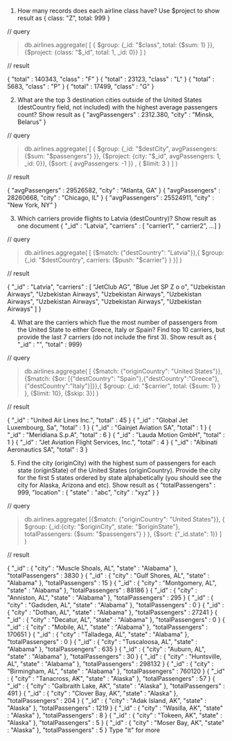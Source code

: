 1. How many records does each airline class have? Use \$project to show result as { class:
   "Z", total: 999 }

// query

> db.airlines.aggregate( [ { $group: {_id: "$class", total: {$sum: 1} }}, {$project: {class: "$_id", total: 1, _id: 0}} ] )

// result

{ "total" : 140343, "class" : "F" }
{ "total" : 23123, "class" : "L" }
{ "total" : 5683, "class" : "P" }
{ "total" : 17499, "class" : "G" }

2. What are the top 3 destination cities outside of the United States (destCountry field, not
   included) with the highest average passengers count? Show result as { "avgPassengers" :
   2312.380, "city" : "Minsk, Belarus" }

// query

> db.airlines.aggregate( [ { $group: {_id: "$destCity", avgPassengers: {$sum: "$passengers"} }}, {$project: {city: "$_id", avgPassengers: 1, _id: 0}}, {$sort: { avgPassengers: -1 }} , { $limit: 3 } ] )

// result

{ "avgPassengers" : 29526582, "city" : "Atlanta, GA" }
{ "avgPassengers" : 28260668, "city" : "Chicago, IL" }
{ "avgPassengers" : 25524911, "city" : "New York, NY" }

3. Which carriers provide flights to Latvia (destCountry)? Show result as one document {
   "\_id" : "Latvia", "carriers" : [ "carrier1", " carrier2", …] }

// query

> db.airlines.aggregate( [ {$match: {"destCountry": "Latvia"}},{ $group: {_id: "$destCountry", carriers: {$push: "$carrier"} } }] )

// result

{ "\_id" : "Latvia", "carriers" : [ "JetClub AG", "Blue Jet SP Z o o", "Uzbekistan Airways", "Uzbekistan Airways", "Uzbekistan Airways", "Uzbekistan Airways", "Uzbekistan Airways", "Uzbekistan Airways", "Uzbekistan Airways" ] }

4. What are the carriers which flue the most number of passengers from the United State to either
   Greece, Italy or Spain? Find top 10 carriers, but provide the last 7 carriers (do not include the
   first 3). Show result as { "\_id" : "<carrier>", "total" : 999}

// query

> db.airlines.aggregate( [ {$match: {"originCountry": "United States"}}, {$match: {$or: [{"destCountry": "Spain"},{"destCountry":"Greece"}, {"destCountry":"Italy"}]}},{ $group: {\_id: "$carrier", total: {$sum: 1} } }, {$limit: 10}, {$skip: 3}] )

// result

{ "\_id" : "United Air Lines Inc.", "total" : 45 }
{ "\_id" : "Global Jet Luxembourg, Sa", "total" : 1 }
{ "\_id" : "Gainjet Aviation SA", "total" : 1 }
{ "\_id" : "Meridiana S.p.A", "total" : 6 }
{ "\_id" : "Lauda Motion GmbH", "total" : 1 }
{ "\_id" : "Jet Aviation Flight Services, Inc.", "total" : 4 }
{ "\_id" : "Albinati Aeronautics SA", "total" : 3 }

5. Find the city (originCity) with the highest sum of passengers for each state (originState)
   of the United States (originCountry). Provide the city for the first 5 states ordered by state
   alphabetically (you should see the city for Alaska, Arizona and etc). Show result as {
   "totalPassengers" : 999, "location" : { "state" : "abc", "city" : "xyz"
   } }

// query

> db.airlines.aggregate( [{$match: {"originCountry": "United States"}}, { $group: {_id:{city: "$originCity", state: "$originState"}, totalPassengers: {$sum: "$passengers"} } }, {$sort: {"_id.state": 1}} ] )

// result

{ "\_id" : { "city" : "Muscle Shoals, AL", "state" : "Alabama" }, "totalPassengers" : 3830 }
{ "\_id" : { "city" : "Gulf Shores, AL", "state" : "Alabama" }, "totalPassengers" : 15 }
{ "\_id" : { "city" : "Montgomery, AL", "state" : "Alabama" }, "totalPassengers" : 88186 }
{ "\_id" : { "city" : "Anniston, AL", "state" : "Alabama" }, "totalPassengers" : 295 }
{ "\_id" : { "city" : "Gadsden, AL", "state" : "Alabama" }, "totalPassengers" : 0 }
{ "\_id" : { "city" : "Dothan, AL", "state" : "Alabama" }, "totalPassengers" : 27241 }
{ "\_id" : { "city" : "Decatur, AL", "state" : "Alabama" }, "totalPassengers" : 0 }
{ "\_id" : { "city" : "Mobile, AL", "state" : "Alabama" }, "totalPassengers" : 170651 }
{ "\_id" : { "city" : "Talladega, AL", "state" : "Alabama" }, "totalPassengers" : 0 }
{ "\_id" : { "city" : "Tuscaloosa, AL", "state" : "Alabama" }, "totalPassengers" : 635 }
{ "\_id" : { "city" : "Auburn, AL", "state" : "Alabama" }, "totalPassengers" : 30 }
{ "\_id" : { "city" : "Huntsville, AL", "state" : "Alabama" }, "totalPassengers" : 298132 }
{ "\_id" : { "city" : "Birmingham, AL", "state" : "Alabama" }, "totalPassengers" : 760120 }
{ "\_id" : { "city" : "Tanacross, AK", "state" : "Alaska" }, "totalPassengers" : 57 }
{ "\_id" : { "city" : "Galbraith Lake, AK", "state" : "Alaska" }, "totalPassengers" : 491 }
{ "\_id" : { "city" : "Clover Bay, AK", "state" : "Alaska" }, "totalPassengers" : 204 }
{ "\_id" : { "city" : "Adak Island, AK", "state" : "Alaska" }, "totalPassengers" : 1219 }
{ "\_id" : { "city" : "Wasilla, AK", "state" : "Alaska" }, "totalPassengers" : 8 }
{ "\_id" : { "city" : "Tokeen, AK", "state" : "Alaska" }, "totalPassengers" : 5 }
{ "\_id" : { "city" : "Moser Bay, AK", "state" : "Alaska" }, "totalPassengers" : 5 }
Type "it" for more
